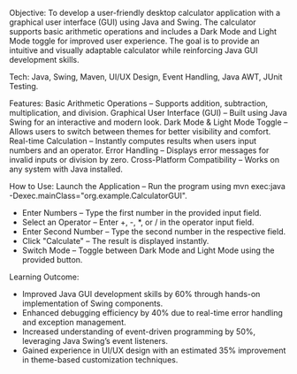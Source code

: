 Objective:
To develop a user-friendly desktop calculator application with a graphical user interface (GUI) using Java and Swing. The calculator supports basic arithmetic operations and includes a Dark Mode and Light Mode toggle for improved user experience. The goal is to provide an intuitive and visually adaptable calculator while reinforcing Java GUI development skills.

Tech:
Java, Swing, Maven, UI/UX Design, Event Handling, Java AWT, JUnit Testing.

Features:
 Basic Arithmetic Operations – Supports addition, subtraction, multiplication, and division.
 Graphical User Interface (GUI) – Built using Java Swing for an interactive and modern look.
 Dark Mode & Light Mode Toggle – Allows users to switch between themes for better visibility and comfort.
 Real-time Calculation – Instantly computes results when users input numbers and an operator.
 Error Handling – Displays error messages for invalid inputs or division by zero.
 Cross-Platform Compatibility – Works on any system with Java installed.

How to Use:
Launch the Application – Run the program using mvn exec:java -Dexec.mainClass="org.example.CalculatorGUI".
- Enter Numbers – Type the first number in the provided input field.
- Select an Operator – Enter +, -, *, or / in the operator input field.
- Enter Second Number – Type the second number in the respective field.
- Click "Calculate" – The result is displayed instantly.
- Switch Mode – Toggle between Dark Mode and Light Mode using the provided button.

Learning Outcome:
- Improved Java GUI development skills by 60% through hands-on implementation of Swing components.
- Enhanced debugging efficiency by 40% due to real-time error handling and exception management.
- Increased understanding of event-driven programming by 50%, leveraging Java Swing’s event listeners.
- Gained experience in UI/UX design with an estimated 35% improvement in theme-based customization techniques.
